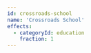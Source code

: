 ```yaml
---
id: crossroads-school
name: 'Crossroads School'
effects:
  - categoryId: education
    fraction: 1
---
```

